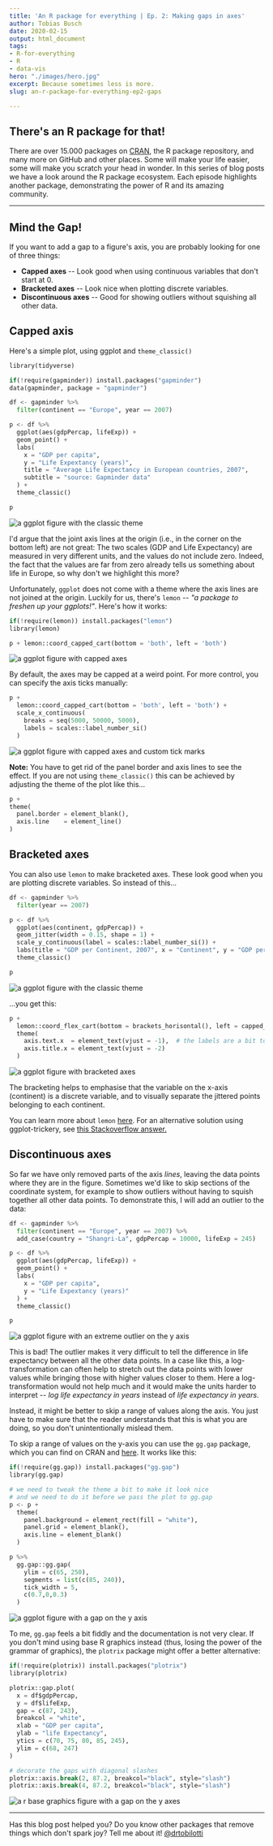 ```yaml
---
title: 'An R package for everything | Ep. 2: Making gaps in axes'
author: Tobias Busch
date: 2020-02-15
output: html_document
tags:
- R-for-everything
- R
- data-vis
hero: "./images/hero.jpg"
excerpt: Because sometimes less is more.
slug: an-r-package-for-everything-ep2-gaps

---
```

## There's an R package for that!

There are over 15.000 packages on [CRAN](https://cran.r-project.org/), the R package repository, and many more on GitHub and other places. Some will make your life easier, some will make you scratch your head in wonder. In this series of blog posts we have a look around the R package ecosystem. Each episode highlights another package, demonstrating the power of R and its amazing community.

***

## Mind the Gap!

If you want to add a gap to a figure's axis, you are probably looking for one of three things:

* **Capped axes** -- Look good when using continuous variables that don't start at 0.
* **Bracketed axes** -- Look nice when plotting discrete variables.
* **Discontinuous axes** -- Good for showing outliers without squishing all other data.

## Capped axis

Here's a simple plot, using ggplot and `theme_classic()`

```python
library(tidyverse)

if(!require(gapminder)) install.packages("gapminder")
data(gapminder, package = "gapminder")

df <- gapminder %>% 
  filter(continent == "Europe", year == 2007)

p <- df %>% 
  ggplot(aes(gdpPercap, lifeExp)) +
  geom_point() +
  labs(
    x = "GDP per capita", 
    y = "Life Expextancy (years)", 
    title = "Average Life Expectancy in European countries, 2007",
    subtitle = "source: Gapminder data"
  ) +
  theme_classic()

p
```

![a ggplot figure with the classic theme](./images/fig1_normal.png)

I'd argue that the joint axis lines at the origin (i.e., in the corner on the bottom left) are not great: The two scales (GDP and Life Expectancy) are measured in very different units, and the values do not include zero. Indeed, the fact that the values are far from zero already tells us something about life in Europe, so why don't we highlight this more?

Unfortunately, `ggplot` does not come with a theme where the axis lines are not joined at the origin. Luckily for us, there's `lemon` -- _"a package to freshen up your ggplots!"_. Here's how it works:

```python
if(!require(lemon)) install.packages("lemon")
library(lemon)

p + lemon::coord_capped_cart(bottom = 'both', left = 'both')
```

![a ggplot figure with capped axes](./images/fig2_capped.png)

By default, the axes may be capped at a weird point. For more control, you can specify the axis ticks manually:

```python
p + 
  lemon::coord_capped_cart(bottom = 'both', left = 'both') +
  scale_x_continuous(
    breaks = seq(5000, 50000, 5000), 
    labels = scales::label_number_si()
  )
```

![a ggplot figure with capped axes and custom tick marks](./images/fig3_cappedcustom.png)

**Note:** You have to get rid of the panel border and axis lines to see the effect. If you are not using `theme_classic()` this can be achieved by adjusting the theme of the plot like this...

```python
p + 
theme(
  panel.border = element_blank(),
  axis.line    = element_line()
)
```

## Bracketed axes

You can also use `lemon` to make bracketed axes. These look good when you are plotting discrete variables. So instead of this...

```python
df <- gapminder %>%
  filter(year == 2007)

p <- df %>% 
  ggplot(aes(continent, gdpPercap)) + 
  geom_jitter(width = 0.15, shape = 1) + 
  scale_y_continuous(label = scales::label_number_si()) +
  labs(title = "GDP per Continent, 2007", x = "Continent", y = "GDP per capita") +
  theme_classic()

p
```

![a ggplot figure with the classic theme](./images/fig4_normal.png)

...you get this:

```python
p +
  lemon::coord_flex_cart(bottom = brackets_horisontal(), left = capped_vertical('both')) +
  theme(
    axis.text.x  = element_text(vjust = -1),  # the labels are a bit too close to the brackets
    axis.title.x = element_text(vjust = -2)
  )
```

![a ggplot figure with bracketed axes](./images/fig5_bracketed.png)

The bracketing helps to emphasise that the variable on the x-axis (continent) is a discrete variable, and to visually separate the jittered points belonging to each continent.

You can learn more about `lemon` [here](https://cran.r-project.org/web/packages/lemon/vignettes/capped-axes.html).
For an alternative solution using ggplot-trickery, see [this Stackoverflow answer.](https://stackoverflow.com/a/25327902)

## Discontinuous axes

So far we have only removed parts of the axis _lines_, leaving the data points where they are in the figure. Sometimes we'd like to skip sections of the coordinate system, for example to show outliers without having to squish together all other data points. To demonstrate this, I will add an outlier to the data:

```python
df <- gapminder %>% 
  filter(continent == "Europe", year == 2007) %>% 
  add_case(country = "Shangri-La", gdpPercap = 10000, lifeExp = 245)

p <- df %>% 
  ggplot(aes(gdpPercap, lifeExp)) +
  geom_point() +
  labs(
    x = "GDP per capita", 
    y = "Life Expextancy (years)"
  ) + 
  theme_classic()

p 
```

![a ggplot figure with an extreme outlier on the y axis](./images/fig6_normal.png)

This is bad! The outlier makes it very difficult to tell the difference in life expectancy between all the other data points. In a case like this, a log-transformation can often help to stretch out the data points with lower values while bringing those with higher values closer to them. Here a log-transformation would not help much and it would make the units harder to interpret -- _log life expectancy in years_ instead of _life expectancy in years_.

Instead, it might be better to skip a range of values along the axis. You just have to make sure that the reader understands that this is what you are doing, so you don't unintentionally mislead them.

To skip a range of values on the y-axis you can use the `gg.gap` package, which you can find on CRAN and [here](https://github.com/ChrisLou-bioinfo/gg.gap). It works like this:

```python
if(!require(gg.gap)) install.packages("gg.gap")
library(gg.gap)

# we need to tweak the theme a bit to make it look nice
# and we need to do it before we pass the plot to gg.gap
p <- p +
  theme(
    panel.background = element_rect(fill = "white"), 
    panel.grid = element_blank(),
    axis.line = element_blank()
  )

p %>% 
  gg.gap::gg.gap(
    ylim = c(65, 250), 
    segments = list(c(85, 240)),
    tick_width = 5,
    c(0.7,0,0.3)
  )
```

![a ggplot figure with a gap on the y axis](./images/fig7_discontinuousgggap.png)

To me, `gg.gap` feels a bit fiddly and the documentation is not very clear.
If you don't mind using base R graphics instead (thus, losing the power of the grammar of graphics), the `plotrix` package might offer a better alternative:

```python
if(!require(plotrix)) install.packages("plotrix")
library(plotrix)

plotrix::gap.plot(
  x = df$gdpPercap, 
  y = df$lifeExp, 
  gap = c(87, 243), 
  breakcol = "white", 
  xlab = "GDP per capita", 
  ylab = "life Expectancy",
  ytics = c(70, 75, 80, 85, 245),
  ylim = c(68, 247)
)

# decorate the gaps with diagonal slashes
plotrix::axis.break(2, 87.2, breakcol="black", style="slash")
plotrix::axis.break(4, 87.2, breakcol="black", style="slash")
```

![a r base graphics figure with a gap on the y axes](./images/fig8_discontinuousplotrix.png)

***

Has this blog post helped you? Do you know other packages that remove things which don't spark joy? Tell me about it! [@drtobilotti](https://twitter.com/drtobilotti)